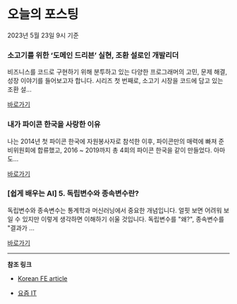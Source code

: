 # 오늘의 포스팅 
2023년 5월 23일 9시 기준 

### 소고기를 위한 ‘도메인 드리븐’ 실현, 조환 설로인 개발리더 

 비즈니스를 코드로 구현하기 위해 분투하고 있는 다양한 프로그래머의 고민, 문제 해결, 성장 이야기를 들어보고자 합니다. 시리즈 첫 번째로, 소고기 시장을 코드에 담고 있는 조환 설... 

 [바로가기](https://yozm.wishket.com/magazine/detail/2033/) 

### 내가 파이콘 한국을 사랑한 이유 

 나는 2014년 첫 파이콘 한국에 자원봉사자로 참석한 이후, 파이콘만의 매력에 빠져 준비위원회에 합류했고, 2016 ~ 2019까지 총 4회의 파이콘 한국을 같이 만들었다. 아마도... 

 [바로가기](https://yozm.wishket.com/magazine/detail/2032/) 

### [쉽게 배우는 AI] 5. 독립변수와 종속변수란? 

 독립변수와 종속변수는 통계학과 머신러닝에서 중요한 개념입니다. 얼핏 보면 어려워 보일 수 있지만 이렇게 생각하면 이해하기 쉬울 것입니다. 독립변수를 "왜?", 종속변수를 "결과가 ... 

 [바로가기](https://yozm.wishket.com/magazine/detail/2031/) 

---

**참조 링크**

- [Korean FE article](https://kofearticle.substack.com) 

- [요즘 IT](https://yozm.wishket.com/magazine) 

